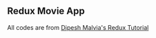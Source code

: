## Redux Movie App

All codes are from [Dipesh Malvia's Redux Tutorial](https://www.youtube.com/watch?v=2kL28Qyw9-0)